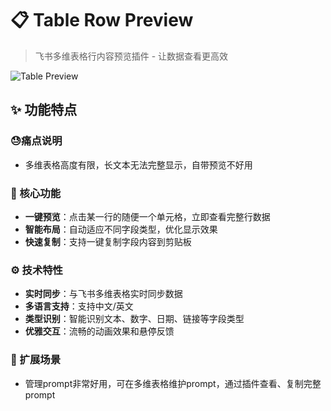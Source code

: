 # 📋 Table Row Preview

> 飞书多维表格行内容预览插件 - 让数据查看更高效

![Table Preview](dist/assets/demo.gif)

## ✨ 功能特点

###  😓痛点说明
- 多维表格高度有限，长文本无法完整显示，自带预览不好用

### 🎯 核心功能
- **一键预览**：点击某一行的随便一个单元格，立即查看完整行数据
- **智能布局**：自动适应不同字段类型，优化显示效果
- **快速复制**：支持一键复制字段内容到剪贴板

### ⚙️ 技术特性
- **实时同步**：与飞书多维表格实时同步数据
- **多语言支持**：支持中文/英文
- **类型识别**：智能识别文本、数字、日期、链接等字段类型
- **优雅交互**：流畅的动画效果和悬停反馈

### 🚀 扩展场景
- 管理prompt非常好用，可在多维表格维护prompt，通过插件查看、复制完整prompt

